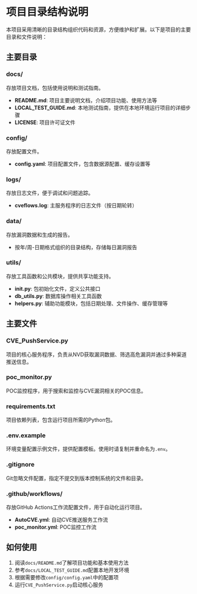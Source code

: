 # 项目目录结构说明

本项目采用清晰的目录结构组织代码和资源，方便维护和扩展。以下是项目的主要目录和文件说明：

## 主要目录

### docs/
存放项目文档，包括使用说明和测试指南。
- **README.md**: 项目主要说明文档，介绍项目功能、使用方法等
- **LOCAL_TEST_GUIDE.md**: 本地测试指南，提供在本地环境运行项目的详细步骤
- **LICENSE**: 项目许可证文件

### config/
存放配置文件。
- **config.yaml**: 项目配置文件，包含数据源配置、缓存设置等

### logs/
存放日志文件，便于调试和问题追踪。
- **cveflows.log**: 主服务程序的日志文件（按日期轮转）

### data/
存放漏洞数据和生成的报告。
- 按年/周-日期格式组织的目录结构，存储每日漏洞报告

### utils/
存放工具函数和公共模块，提供共享功能支持。
- **__init__.py**: 包初始化文件，定义公共接口
- **db_utils.py**: 数据库操作相关工具函数
- **helpers.py**: 辅助功能模块，包括日期处理、文件操作、缓存管理等

## 主要文件

### CVE_PushService.py
项目的核心服务程序，负责从NVD获取漏洞数据、筛选高危漏洞并通过多种渠道推送信息。

### poc_monitor.py
POC监控程序，用于搜索和监控与CVE漏洞相关的POC信息。

### requirements.txt
项目依赖列表，包含运行项目所需的Python包。

### .env.example
环境变量配置示例文件，提供配置模板。使用时请复制并重命名为`.env`。

### .gitignore
Git忽略文件配置，指定不提交到版本控制系统的文件和目录。

### .github/workflows/
存放GitHub Actions工作流配置文件，用于自动化运行项目。
- **AutoCVE.yml**: 自动CVE推送服务工作流
- **poc_monitor.yml**: POC监控工作流

## 如何使用

1. 阅读`docs/README.md`了解项目功能和基本使用方法
2. 参考`docs/LOCAL_TEST_GUIDE.md`配置本地开发环境
3. 根据需要修改`config/config.yaml`中的配置项
4. 运行`CVE_PushService.py`启动核心服务